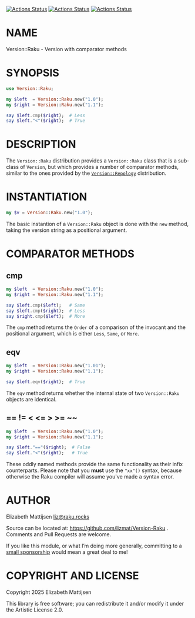 [![Actions Status](https://github.com/lizmat/Version-Raku/actions/workflows/linux.yml/badge.svg)](https://github.com/lizmat/Version-Raku/actions) [![Actions Status](https://github.com/lizmat/Version-Raku/actions/workflows/macos.yml/badge.svg)](https://github.com/lizmat/Version-Raku/actions) [![Actions Status](https://github.com/lizmat/Version-Raku/actions/workflows/windows.yml/badge.svg)](https://github.com/lizmat/Version-Raku/actions)

NAME
====

Version::Raku - Version with comparator methods

SYNOPSIS
========

```raku
use Version::Raku;

my $left  = Version::Raku.new("1.0");
my $right = Version::Raku.new("1.1");

say $left.cmp($right);  # Less
say $left."<"($right);  # True
```

DESCRIPTION
===========

The `Version::Raku` distribution provides a `Version::Raku` class that is a sub-class of `Version`, but which provides a number of comparator methods, similar to the ones provided by the [`Version::Repology`](https://raku.land/zef:lizmat/Version::Repology) distribution.

INSTANTIATION
=============

```raku
my $v = Version::Raku.new("1.0");
```

The basic instantion of a `Version::Raku` object is done with the `new` method, taking the version string as a positional argument.

COMPARATOR METHODS
==================

cmp
---

```raku
my $left  = Version::Raku.new("1.0");
my $right = Version::Raku.new("1.1");

say $left.cmp($left);   # Same
say $left.cmp($right);  # Less
say $right.cmp($left);  # More
```

The `cmp` method returns the `Order` of a comparison of the invocant and the positional argument, which is either `Less`, `Same`, or `More`.

eqv
---

```raku
my $left  = Version::Raku.new("1.01");
my $right = Version::Raku.new("1.1");

say $left.eqv($right);  # True
```

The `eqv` method returns whether the internal state of two `Version::Raku` objects are identical.

== != < <= > >= ~~
------------------

```raku
my $left  = Version::Raku.new("1.0");
my $right = Version::Raku.new("1.1");

say $left."=="($right);  # False
say $left."<"($right);   # True
```

These oddly named methods provide the same functionality as their infix counterparts. Please note that you **must** use the `"xx"()` syntax, because otherwise the Raku compiler will assume you've made a syntax error.

AUTHOR
======

Elizabeth Mattijsen <liz@raku.rocks>

Source can be located at: https://github.com/lizmat/Version-Raku . Comments and Pull Requests are welcome.

If you like this module, or what I’m doing more generally, committing to a [small sponsorship](https://github.com/sponsors/lizmat/) would mean a great deal to me!

COPYRIGHT AND LICENSE
=====================

Copyright 2025 Elizabeth Mattijsen

This library is free software; you can redistribute it and/or modify it under the Artistic License 2.0.

